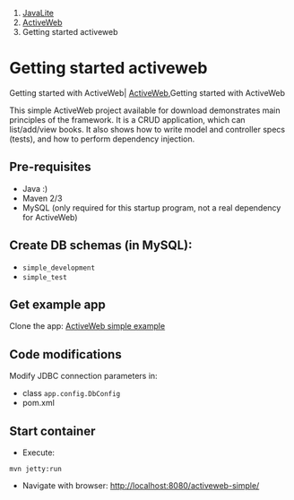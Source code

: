 <ol class=breadcrumb>
   <li><a href=/>JavaLite</a></li>
   <li><a href=/activeweb>ActiveWeb</a></li>
   <li class=active>Getting started activeweb</li>
</ol>
<div class=page-header>
   <h1>Getting started activeweb <small></small></h1>
</div>
Getting started with ActiveWeb| <a href="/activeweb">ActiveWeb</a>,Getting started with ActiveWeb




This simple ActiveWeb project available for download demonstrates main principles of the framework.
It is a CRUD application, which can list/add/view books. It also shows how to write model and controller specs (tests),
and how to perform dependency injection.

## Pre-requisites

* Java :)
* Maven 2/3
* MySQL (only required for this startup program, not a real dependency for ActiveWeb)


## Create DB  schemas (in MySQL):

* `simple_development`
* `simple_test`

## Get example app

Clone the app: [ActiveWeb simple example](https://github.com/javalite/activeweb-simple/)

## Code modifications

Modify JDBC connection parameters in:

* class `app.config.DbConfig`</li>
* pom.xml


## Start container

* Execute:

~~~~ {.prettyprint}
mvn jetty:run
~~~~

* Navigate with browser: [http://localhost:8080/activeweb-simple/](http://localhost:8080/activeweb-simple/)
